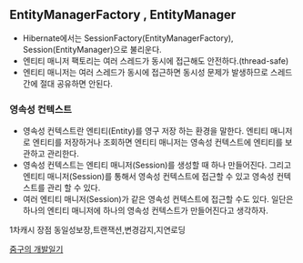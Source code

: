 ## EntityManagerFactory , EntityManager
* Hibernate에서는 SessionFactory(EntityManagerFactory), Session(EntityManager)으로 불리운다.
* 엔티티 매니저 팩토리는 여러 스레드가 동시에 접근해도 안전하다.(thread-safe)
* 엔티티 매니저는 여러 스레드가 동시에 접근하면 동시성 문제가 발생하므로 스레드 간에 절대 공유하면 안된다.

### 영속성 컨텍스트
* 영속성 컨텍스트란 엔티티(Entity)를 영구 저장 하는 환경을 말한다. 엔티티 매니저로 엔티티를 저장하거나 조회하면 엔티티 매니저는 영속성 컨텍스트에 엔티티를 보관하고 관리한다.
* 영속성 컨텍스트는 엔티티 매니저(Session)를 생성할 때 하나 만들어진다. 그리고 엔티티 매니저(Session)를 통해서 영속성 컨텍스트에 접근할 수 있고 영속성 컨텍스트를 관리 할 수 있다.
* 여러 엔티티 매니저(Session)가 같은 영속성 컨텍스트에 접근할 수도 있다. 일단은 하나의 엔티티 매니저에 하나의 영속성 컨텍스트가 만들어진다고 생각하자.


1차캐시 장점
동일성보장,트랜잭션,변경감지,지연로딩

[줌구의 개발일기](http://wckhg89.tistory.com/10)
